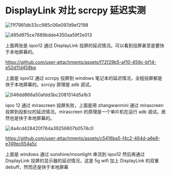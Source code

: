 # DisplayLink 对比 scrcpy 延迟实测

![11f7981db33cc985c06e097d9ef2198](https://github.com/user-attachments/assets/acc05163-614d-42b8-a117-e9f98ed43888)

![485d975ce7689bdde4350aa59f2e013](https://github.com/user-attachments/assets/2a08c7b1-f0d3-4bba-a89b-7686dc2767ae)

上面两张是 iqoo12 通过 DisplayLink 投屏的延迟情况。可以看到投屏甚至是要快于本地屏幕的。

https://github.com/user-attachments/assets/f72f29b5-af10-459c-bf14-e52d11d458be

上面是 iqoo12 通过 scrcpy 投屏到 windows 笔记本的延迟情况，全程投屏都是快于本地屏幕的。scrcpy 原理是 adb 调试。

![046dd866a50afdd3bc2081514d5a1b3](https://github.com/user-attachments/assets/d0d5b882-825e-422f-b199-be92fa841d71)

iqoo 12 通过 mirascreen 投屏失败，上面是用 zhangwanmini 通过 mirascreen 投屏到投影仪的延迟情况。mirascreen 的原理是一个单片机在运行 adb 调试。居然也是快于本地屏幕的。

![4a4cd428420f764a39256607b0574c0](https://github.com/user-attachments/assets/6bd98bdc-b577-40a1-b0ff-6762ae575c70)

https://github.com/user-attachments/assets/c5416ba5-f4c2-464d-a6e8-e749ec654a5c

上面是 windows 通过 sunshine/moonlight 串流到 iqoo12 然后再通过 DisplayLink 投屏的显示器的延迟情况，这是 5g wifi 加上 DisplayLink 的双重 debuff，然而还是快于本地屏幕





